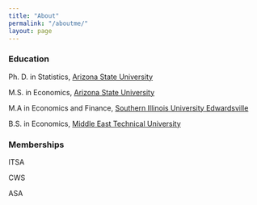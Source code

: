 ```yaml
---
title: "About"
permalink: "/aboutme/"
layout: page
---
```


### Education
Ph. D. in Statistics, [Arizona State University](https://math.asu.edu/)

M.S. in Economics,  [Arizona State University](https://wpcarey.asu.edu/economics-degrees) 

M.A in Economics and Finance, [Southern Illinois University Edwardsville](https://www.siue.edu/business/about/index.shtml)

B.S. in Economics, [Middle East Technical University](https://econ.metu.edu.tr/)

### Memberships

ITSA

CWS

ASA
